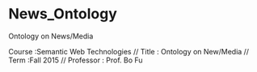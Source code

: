 # News_Ontology
Ontology on News/Media

Course :Semantic Web Technologies //
Title : Ontology on New/Media  //
Term :Fall 2015   //
Professor : Prof. Bo Fu

